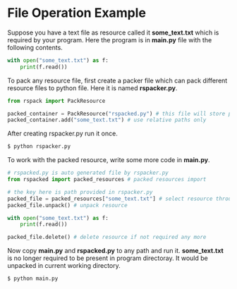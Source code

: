 # File Operation Example

Suppose you have a text file as resource called it **some_text.txt** which is required by your program. Here the program is in **main.py** file with the following  contents.

```python
with open("some_text.txt") as f:
    print(f.read())
```

To pack any resource file, first create a packer file which can pack different resource files to python file. Here it is named **rspacker.py**.

```python
from rspack import PackResource

packed_container = PackResource("rspacked.py") # this file will store packed resources
packed_container.add("some_text.txt") # use relative paths only
```

After creating rspacker.py run it once.

```bash
$ python rspacker.py
```

To work with the packed resource, write some more code in **main.py**.

```python
# rspacked.py is auto generated file by rspacker.py
from rspacked import packed_resources # packed resources import

# the key here is path provided in rspacker.py
packed_file = packed_resources["some_text.txt"] # select resource through path
packed_file.unpack() # unpack resource

with open("some_text.txt") as f:
    print(f.read())

packed_file.delete() # delete resource if not required any more
```

Now copy **main.py** and **rspacked.py** to any path and run it. **some_text.txt** is no longer required to be present in program directoray. It would be unpacked in current working directory.

```bash
$ python main.py
```